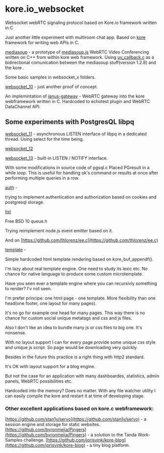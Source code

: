 # kore.io_websocket
Websocket webRTC signaling protocol based on Kore.io framework written in C

Just another little experiment with multiroom chat app. Based on [kore](https://github.com/jorisvink/kore) framework for writing web APIs in C.

[mediasoup](https://github.com/Globik/kore.io_websocket/tree/master/mediasoup) - a prototype of [mediasoup.js](https://github.com/versatica/mediasoup) WebRTC Video Conferencing written on C++ from within kore web framework.
 Using [uv_callback.c](https://github.com/litesync/uv_callback) as a bidirectional comunication between the mediasoup stuff(version 1.2.8) and the kore .

Some basic samples in websocket_x folders.

[websocket_10](https://github.com/Globik/kore.io_websocket/tree/master/websocket_10) - just another proof of concept.

An implemintation of [janus-gateway](https://github.com/meetecho/janus-gateway) - WebRTC gateway into the kore webframework written in C.
Hardcoded to echotest plugin and WebRTC DataChannel API.

## Some experiments with PostgresQL libpq

[websocket_11](https://github.com/Globik/kore.io_websocket/tree/master/websocket_11) - asynchronous LISTEN interface of libpq in a dedicated
thread. Using select for the time being. 

[websocket_12](https://github.com/Globik/kore.io_websocket/tree/master/websocket_12) 

[websocket_13](https://github.com/Globik/kore.io_websocket/tree/master/websocket_13) - built-in LISTEN / NOTIFY interface.

With some modifications in source code of pgsql.c Placed PGresult in a while loop. 
This is useful for handling ok's command or results at once after performing multiple queries in a row.

[auth](https://github.com/Globik/kore.io_websocket/tree/master/auth) - 

trying to implement authentication and authorization based on cookies and postgresql storage. 

[list](https://github.com/Globik/kore.io_websocket/tree/master/list)

Free BSD 10 queue.h

Trying reimplement node.js event emitter based on it.

And on [https://github.com/thlorenz/ee.c](https://github.com/thlorenz/ee.c)

[template](https://github.com/Globik/kore.io_websocket/tree/master/template) - 

Simple hardcoded html template rendering based on  kore_buf_appendf().

I'm lazy about real template engine. One need to study its lexic etc. No chance for native language to produce some custom microtemplate.

Have you seen ever a template engine where you can recursivly something to render? I'v not seen.

I'm prefer principe: one html page - one template. More flexibility than one head(one footer, one layout for many pages).

It's no go for example one head for many pages. This way there is no chance for custom social unique metatags and css and js files.

Also I don't like an idea to bundle many js or css files to big one. It's nonsense.

With no layout support I can for every page provide some unique css style and unique js script. So page would be downloading  very quickly.

Besides in the future this practice is a right thing with http2 standard.

It's OK with layout support for a blog engine. 

But not the case for an application with many dashboardes, statistics, admin panels, WebRTC possibilities etc.

Hardcoded into the memory? Does no matter. With any file watcher utility I can easily compile the kore and restart it at time of developing stage.








### Other excellent applications based on kore.c webframework:

[https://github.com/stan1y/servo](https://github.com/stan1y/servo) - a session engine and storage for static websites. 
[https://github.com/byronmejia/Pingers](https://github.com/byronmejia/Pingers) - a solution to the Tanda Work-Samples challenge.
[https://github.com/jorisvink/kore-blog](https://github.com/jorisvink/kore-blog) - a tiny blog platform. 




